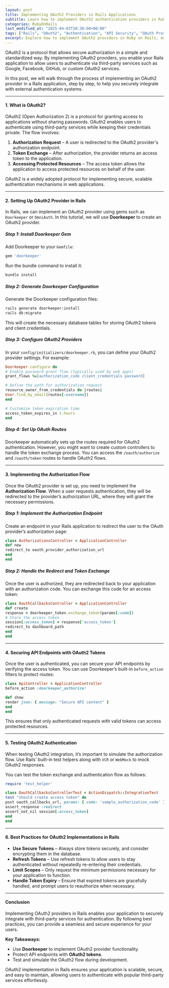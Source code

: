 ```yaml
---
layout: post  
title: Implementing OAuth2 Providers in Rails Applications  
subtitle: Learn how to implement OAuth2 authentication providers in Ruby on Rails for secure and scalable integrations  
categories: RubyOnRails
last_modified_at: "2025-04-03T10:30:00+00:00"
tags: ["Rails", "OAuth2", "Authentication", "API Security", "OAuth Providers", "Devise"]  
excerpt: Explore how to implement OAuth2 providers in Ruby on Rails, enabling third-party authentication integrations for your application.  
---
```



OAuth2 is a protocol that allows secure authorization in a simple and standardized way. By implementing OAuth2 providers, you enable your Rails application to allow users to authenticate via third-party services such as Google, Facebook, GitHub, or custom OAuth2 services.

In this post, we will walk through the process of implementing an OAuth2 provider in a Rails application, step by step, to help you securely integrate with external authentication systems.

---

#### **1. What is OAuth2?**
OAuth2 (Open Authorization 2) is a protocol for granting access to applications without sharing passwords. OAuth2 enables users to authenticate using third-party services while keeping their credentials private. The flow involves:

1. **Authorization Request** – A user is redirected to the OAuth2 provider's authorization endpoint.
2. **Token Exchange** – After authorization, the provider returns an access token to the application.
3. **Accessing Protected Resources** – The access token allows the application to access protected resources on behalf of the user.

OAuth2 is a widely adopted protocol for implementing secure, scalable authentication mechanisms in web applications.

---

#### **2. Setting Up OAuth2 Provider in Rails**
In Rails, we can implement an OAuth2 provider using gems such as `Doorkeeper` or `OmniAuth`. In this tutorial, we will use **Doorkeeper** to create an OAuth2 provider.

##### **Step 1: Install Doorkeeper Gem**
Add Doorkeeper to your `Gemfile`:  
```rb  
gem 'doorkeeper'  
```

Run the bundle command to install it:  
```sh  
bundle install  
```

##### **Step 2: Generate Doorkeeper Configuration**
Generate the Doorkeeper configuration files:  
```sh  
rails generate doorkeeper:install  
rails db:migrate  
```

This will create the necessary database tables for storing OAuth2 tokens and client credentials.

##### **Step 3: Configure OAuth2 Providers**
In your `config/initializers/doorkeeper.rb`, you can define your OAuth2 provider settings. For example:  
```ruby  
Doorkeeper.configure do
# Enable password grant flow (typically used by web apps)
grant_flows %w[authorization_code client_credentials password]

# Define the path for authorization request
resource_owner_from_credentials do |routes|  
User.find_by_email(routes[:username])  
end

# Customize token expiration time
access_token_expires_in 2.hours  
end  
```

##### **Step 4: Set Up OAuth Routes**
Doorkeeper automatically sets up the routes required for OAuth2 authentication. However, you might want to create custom controllers to handle the token exchange process. You can access the `/oauth/authorize` and `/oauth/token` routes to handle OAuth2 flows.

---

#### **3. Implementing the Authorization Flow**
Once the OAuth2 provider is set up, you need to implement the **Authorization Flow**. When a user requests authentication, they will be redirected to the provider’s authorization URL, where they will grant the necessary permissions.

##### **Step 1: Implement the Authorization Endpoint**
Create an endpoint in your Rails application to redirect the user to the OAuth provider’s authorization page:  
```ruby  
class AuthorizationsController < ApplicationController  
def new  
redirect_to oauth_provider_authorization_url  
end  
end  
```

##### **Step 2: Handle the Redirect and Token Exchange**
Once the user is authorized, they are redirected back to your application with an authorization code. You can exchange this code for an access token:  
```ruby  
class OauthCallbacksController < ApplicationController  
def create  
response = doorkeeper_token.exchange_token(params[:code])  
# Store the access token  
session[:access_token] = response['access_token']  
redirect_to dashboard_path  
end  
end  
```

---

#### **4. Securing API Endpoints with OAuth2 Tokens**
Once the user is authenticated, you can secure your API endpoints by verifying the access token. You can use Doorkeeper’s built-in `before_action` filters to protect routes:

```ruby  
class ApiController < ApplicationController  
before_action :doorkeeper_authorize!

def show  
render json: { message: "Secure API content" }  
end  
end  
```

This ensures that only authenticated requests with valid tokens can access protected resources.

---

#### **5. Testing OAuth2 Authentication**
When testing OAuth2 integration, it’s important to simulate the authorization flow. Use Rails’ built-in test helpers along with `VCR` or `WebMock` to mock OAuth2 responses.

You can test the token exchange and authentication flow as follows:  
```ruby  
require 'test_helper'

class OauthCallbacksControllerTest < ActionDispatch::IntegrationTest  
test "should create access token" do  
post oauth_callbacks_url, params: { code: 'sample_authorization_code' }  
assert_response :redirect  
assert_not_nil session[:access_token]  
end  
end  
```

---

#### **6. Best Practices for OAuth2 Implementations in Rails**

- **Use Secure Tokens** – Always store tokens securely, and consider encrypting them in the database.
- **Refresh Tokens** – Use refresh tokens to allow users to stay authenticated without repeatedly re-entering their credentials.
- **Limit Scopes** – Only request the minimum permissions necessary for your application to function.
- **Handle Token Expiry** – Ensure that expired tokens are gracefully handled, and prompt users to reauthorize when necessary.

---

#### **Conclusion**
Implementing OAuth2 providers in Rails enables your application to securely integrate with third-party services for authentication. By following best practices, you can provide a seamless and secure experience for your users.

**Key Takeaways:**
- Use **Doorkeeper** to implement OAuth2 provider functionality.
- Protect API endpoints with **OAuth2 tokens**.
- Test and simulate the OAuth2 flow during development.

OAuth2 implementation in Rails ensures your application is scalable, secure, and easy to maintain, allowing users to authenticate with popular third-party services effortlessly.  
